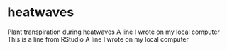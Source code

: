 # heatwaves
Plant transpiration during heatwaves
A line I wrote on my local computer
This is a line from RStudio
A line I wrote on my local computer
